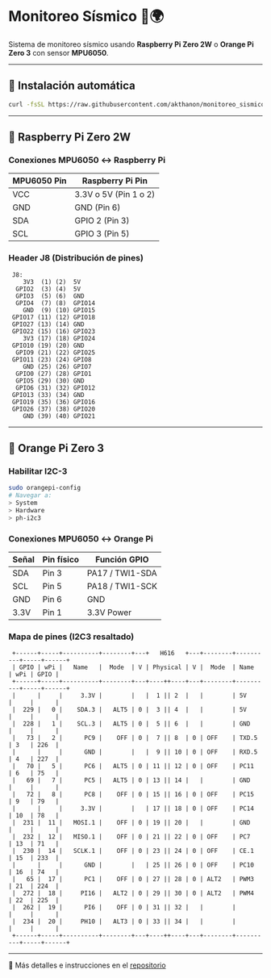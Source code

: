 
# Monitoreo Sísmico 📡🌍

Sistema de monitoreo sísmico usando **Raspberry Pi Zero 2W** o **Orange Pi Zero 3** con sensor **MPU6050**.

---

## 🚀 Instalación automática

```bash
curl -fsSL https://raw.githubusercontent.com/akthanon/monitoreo_sismico/refs/heads/main/autoinstall.sh | sh
```

---

## 🍓 Raspberry Pi Zero 2W

### Conexiones MPU6050 ↔ Raspberry Pi

| MPU6050 Pin | Raspberry Pi Pin      |
| ----------- | --------------------- |
| VCC         | 3.3V o 5V (Pin 1 o 2) |
| GND         | GND (Pin 6)           |
| SDA         | GPIO 2 (Pin 3)        |
| SCL         | GPIO 3 (Pin 5)        |

### Header J8 (Distribución de pines)

```
 J8:
    3V3  (1) (2)  5V
  GPIO2  (3) (4)  5V
  GPIO3  (5) (6)  GND
  GPIO4  (7) (8)  GPIO14
    GND  (9) (10) GPIO15
 GPIO17 (11) (12) GPIO18
 GPIO27 (13) (14) GND
 GPIO22 (15) (16) GPIO23
    3V3 (17) (18) GPIO24
 GPIO10 (19) (20) GND
  GPIO9 (21) (22) GPIO25
 GPIO11 (23) (24) GPIO8
    GND (25) (26) GPIO7
  GPIO0 (27) (28) GPIO1
  GPIO5 (29) (30) GND
  GPIO6 (31) (32) GPIO12
 GPIO13 (33) (34) GND
 GPIO19 (35) (36) GPIO16
 GPIO26 (37) (38) GPIO20
    GND (39) (40) GPIO21
```

---

## 🍊 Orange Pi Zero 3

### Habilitar I2C-3

```bash
sudo orangepi-config
# Navegar a:
> System
> Hardware
> ph-i2c3
```

### Conexiones MPU6050 ↔ Orange Pi

| Señal | Pin físico | Función GPIO    |
| ----- | ---------- | --------------- |
| SDA   | Pin 3      | PA17 / TWI1-SDA |
| SCL   | Pin 5      | PA18 / TWI1-SCK |
| GND   | Pin 6      | GND             |
| 3.3V  | Pin 1      | 3.3V Power      |

### Mapa de pines (I2C3 resaltado)

```
 +------+-----+----------+--------+---+   H616   +---+--------+----------+-----+------+
 | GPIO | wPi |   Name   |  Mode  | V | Physical | V |  Mode  | Name     | wPi | GPIO |
 +------+-----+----------+--------+---+----++----+---+--------+----------+-----+------+
 |      |     |     3.3V |        |   |  1 || 2  |   |        | 5V       |     |      |
 |  229 |   0 |    SDA.3 |   ALT5 | 0 |  3 || 4  |   |        | 5V       |     |      |
 |  228 |   1 |    SCL.3 |   ALT5 | 0 |  5 || 6  |   |        | GND      |     |      |
 |   73 |   2 |      PC9 |    OFF | 0 |  7 || 8  | 0 | OFF    | TXD.5    | 3   | 226  |
 |      |     |      GND |        |   |  9 || 10 | 0 | OFF    | RXD.5    | 4   | 227  |
 |   70 |   5 |      PC6 |   ALT5 | 0 | 11 || 12 | 0 | OFF    | PC11     | 6   | 75   |
 |   69 |   7 |      PC5 |   ALT5 | 0 | 13 || 14 |   |        | GND      |     |      |
 |   72 |   8 |      PC8 |    OFF | 0 | 15 || 16 | 0 | OFF    | PC15     | 9   | 79   |
 |      |     |     3.3V |        |   | 17 || 18 | 0 | OFF    | PC14     | 10  | 78   |
 |  231 |  11 |   MOSI.1 |    OFF | 0 | 19 || 20 |   |        | GND      |     |      |
 |  232 |  12 |   MISO.1 |    OFF | 0 | 21 || 22 | 0 | OFF    | PC7      | 13  | 71   |
 |  230 |  14 |   SCLK.1 |    OFF | 0 | 23 || 24 | 0 | OFF    | CE.1     | 15  | 233  |
 |      |     |      GND |        |   | 25 || 26 | 0 | OFF    | PC10     | 16  | 74   |
 |   65 |  17 |      PC1 |    OFF | 0 | 27 || 28 | 0 | ALT2   | PWM3     | 21  | 224  |
 |  272 |  18 |     PI16 |   ALT2 | 0 | 29 || 30 | 0 | ALT2   | PWM4     | 22  | 225  |
 |  262 |  19 |      PI6 |    OFF | 0 | 31 || 32 |   |        |          |     |      |
 |  234 |  20 |     PH10 |   ALT3 | 0 | 33 || 34 |   |        |          |     |      |
 +------+-----+----------+--------+---+----++----+---+--------+----------+-----+------+
```

---

📎 Más detalles e instrucciones en el [repositorio](https://github.com/akthanon/monitoreo_sismico)
